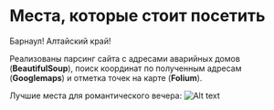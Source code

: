# Места, которые стоит посетить
Барнаул! Алтайский край!

Реализованы парсинг сайта с адресами аварийных домов (**BeautifulSoup**),
поиск координат по полученным адресам (**Googlemaps**) и отметка точек на карте (**Folium**).

Лучшие места для романтического вечера:
<img title="a title" alt="Alt text" src="scsh_map.png">
